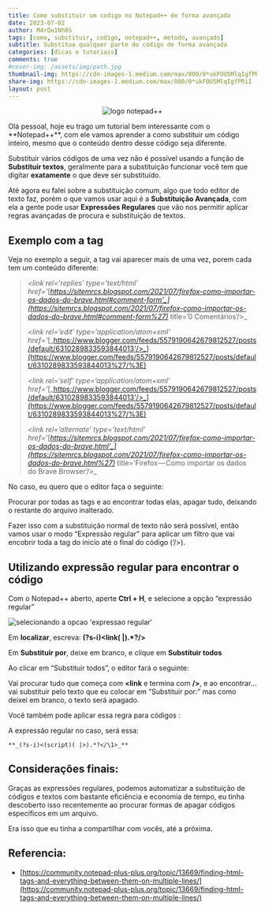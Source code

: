 ```yaml
---
title: Como substituir um codigo no Notepad++ de forma avançada
date: 2023-07-02
author: M4rQu1Nh0S
tags: [como, substituir, codigo, notepad++, metodo, avançado]
subtitle: Substitua qualquer parte do código de forma avançada
categories: [dicas e tutoriais]
comments: true
#cover-img: /assets/img/path.jpg
thumbnail-img: https://cdn-images-1.medium.com/max/800/0*ukFOU5MlqIgfPRiI
share-img: https://cdn-images-1.medium.com/max/800/0*ukFOU5MlqIgfPRiI
layout: post
---
```


<p align='center'><img alt='logo notepad++' src="https://cdn-images-1.medium.com/max/800/0*ukFOU5MlqIgfPRiI"/></p>
Olá pessoal, hoje eu trago um tutorial bem interessante com o **Notepad++**, com ele vamos aprender a como substituir um código inteiro, mesmo que o conteúdo dentro desse código seja diferente.

Substituir vários códigos de uma vez não é possível usando a função de **Substituir textos**, geralmente para a substituição funcionar você tem que digitar **exatamente** o que deve ser substituído.

Até agora eu falei sobre a substituição comum, algo que todo editor de texto faz, porém o que vamos usar aqui é a **Substituição Avançada**, com ela a gente pode usar **Expressões Regulares** que vão nos permitir aplicar regras avançadas de procura e substituição de textos.

## Exemplo com a tag
Veja no exemplo a seguir, a tag vai aparecer mais de uma vez, porem cada tem um conteúdo diferente:

> _<link rel=’replies’
> type=’text/html’
> href=’_[_https://sitemrcs.blogspot.com/2021/07/firefox-como-importar-os-dados-do-brave.html#comment-form'_](https://sitemrcs.blogspot.com/2021/07/firefox-como-importar-os-dados-do-brave.html#comment-form%27)_
> title=’0 Comentários’/>_
>
> _<link rel=’edit’
> type=’application/atom+xml’
> href=’_[_https://www.blogger.com/feeds/5579190642679812527/posts/default/6310289833593844013'/>_](https://www.blogger.com/feeds/5579190642679812527/posts/default/6310289833593844013%27/%3E)
>
> _<link rel=’self’
> type=’application/atom+xml’
> href=’_[_https://www.blogger.com/feeds/5579190642679812527/posts/default/6310289833593844013'/>_](https://www.blogger.com/feeds/5579190642679812527/posts/default/6310289833593844013%27/%3E)
>
> _<link rel=’alternate’
> type=’text/html’
> href=’_[_https://sitemrcs.blogspot.com/2021/07/firefox-como-importar-os-dados-do-brave.html'_](https://sitemrcs.blogspot.com/2021/07/firefox-como-importar-os-dados-do-brave.html%27)_
> title=’Firefox — Como importar os dados do Brave
> Browser’/>_

No caso, eu quero que o editor faça o seguinte:

Procurar por todas as tags <link> e ao encontrar todas elas, apagar tudo, deixando o restante do arquivo inalterado.

Fazer isso com a substituição normal de texto não será possível, então vamos usar o modo “Expressão regular” para aplicar um filtro que vai encobrir toda a tag <link> do inicio até o final do código (‘/>).

## Utilizando expressão regular para encontrar o código

Com o Notepad++ aberto, aperte **Ctrl + H**, e selecione a opção “expressão regular”

![selecionando a opcao 'expressao regular'](https://cdn-images-1.medium.com/max/800/1*ih4zZBVPzIazeJYGyvxYrw.jpeg)

Em **localizar**, escreva: **(?s-i)<link( |).*?/>**

Em **Substituir por**, deixe em branco, e clique em **Substituir todos**

Ao clicar em “Substituir todos”, o editor fará o seguinte:

Vai procurar tudo que começa com **<link** e termina com **/>**, e ao encontrar… vai substituir pelo texto que eu colocar em “Substituir por:” mas como deixei em branco, o texto será apagado.

Você também pode aplicar essa regra para códigos <script> que terminam com </script>:

> _<script type=’text/javascript’>_
>
> _BLOG_CMT_createIframe(‘<data:post.appRpcRelayPath/>’);_
>
> _</script>_

A expressão regular no caso, será essa:

    **_(?s-i)<(script)( |>).*?</\1>_**

## Considerações finais:
Graças as expressões regulares, podemos automatizar a substituição de códigos e textos com bastante eficiência e economia de tempo, eu tinha descoberto isso recentemente ao procurar formas de apagar códigos específicos em um arquivo.

Era isso que eu tinha a compartilhar com vocês, até a próxima.

## Referencia:
-  [https://community.notepad-plus-plus.org/topic/13669/finding-html-tags-and-everything-between-them-on-multiple-lines/](https://community.notepad-plus-plus.org/topic/13669/finding-html-tags-and-everything-between-them-on-multiple-lines/)

